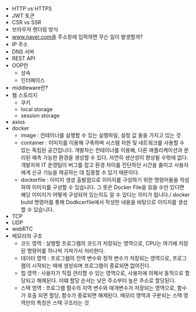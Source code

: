 - HTTP vs HTTPS
- JWT 토큰
- CSR vs SSR
- 브라우저 렌더링 방식
- www.naver.com을 주소창에 입력하면 무슨 일이 발생할까?
- IP 주소
- DNS 서버
- REST API
- OOP란
  - 상속
  - 인터페이스
- middleware란?
- 웹 스토리지
  - 쿠키
  - local storage
  - session storage
- axios
- docker
  - image : 컨테이너를 실행할 수 있는 실행파일, 설정 값 들을 가지고 있는 것
  - container : 이미지를 이용해 구축하며 시스템 자원 및 네트워크를 사용할 수 있는 독립된 공간입니다. 개발자는 컨테이너를 이용해, 다른 애플리케이션과 분리된 예측 가능한 환경을 생성할 수 있다. 자연히 생산성이 향상될 수밖에 없다. 개발자와 IT 운영팀이 버그를 잡고 환경 차이를 진단하던 시간을 줄이고 사용자에게 신규 기능을 제공하는 데 집중할 수 있기 때문이다. 
  - dockerfile : 이미지 생성 출발점으로 이미지를 구성하기 위한 명령어들을 작성하여 이미지를 구성할 수 있습니다. 그 뜻은 Docker File을 읽을 수만 있다면 해당 이미지가 어떻게 구성되어 있는지도 알 수 있다는 의미가 됩니다./ docker build 명령어를 통해 Dodkcerfile에서 작성한 내용을 바탕으로 이미지를 생성할 수 있습니다.
- TCP
- UDP
- webRTC
- 메모리의 구조
  - 코드 영역 : 실행할 프로그램의 코드가 저장되는 영역으로, CPU는 여기에 저장된 명령어를 하나씩 가져가서 처리한다.
  - 데이터 영역 : 프로그램의 전역 변수와 정적 변수가 저장되는 영역으로, 프로그램이 시작되는 때에 생성되며 프로그램이 종료되면 없어진다.
  - 힙 영역 : 사용자가 직접 관리할 수 있는 영역으로, 사용자에 의해서 동적으로 할당되고 해제된다. 이떄 할당 순서는 낮은 주소부터 높은 주소로 할당된다.
  - 스택 영역 : 프로그램 함수의 지역 변수와 매개변수가 저장되는 영역으로, 함수가 호출 되면 할당, 함수가 종료되면 해제된다. 메모리 영역과 구분되는 스택 영역만의 특징은 스택 구조라는 것
